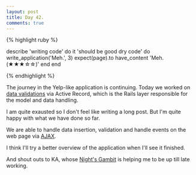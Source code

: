 ```yaml
---
layout: post
title: Day 42.
comments: true
---
```


{% highlight ruby %}

describe 'writing code' do
	it 'should be good dry code' do
		write_application('Meh.', 3)
		expect(page).to have_content 'Meh. (★★★☆☆)'
	end
end

{% endhighlight %}

The journey in the Yelp-like application is continuing.
Today we worked on [data validations](http://edgeguides.rubyonrails.org/active_record_validations.html) via Active Record, which is the Rails layer responsible for the model and data handling.

I am quite exausted so I don't feel like writing a long post. But I'm quite happy with what we have done so far.

We are able to handle data insertion, validation and handle events on the web page via [AJAX](http://en.wikipedia.org/wiki/Ajax_%28programming%29).

I think I'll try a better overview of the application when I'll see it finished.

And shout outs to KA, whose [Night's Gambit](https://www.youtube.com/watch?v=d1hDpufNXd0) is helping me to be up till late working.